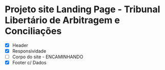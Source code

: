 # Projeto site Landing Page - Tribunal Libertário de Arbitragem e Conciliações

- [x] Header 
- [x] Responsividade
- [ ] Corpo do site - ENCAMINHANDO
- [x] Footer c/ Dados 